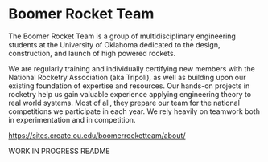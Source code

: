 # Boomer Rocket Team

The Boomer Rocket Team is a group of multidisciplinary engineering students at the University of Oklahoma dedicated to the design, construction, and launch of high powered rockets.

We are regularly training and individually certifying new members with the National Rocketry Association (aka Tripoli), as well as building upon our existing foundation of expertise and resources.  Our hands-on projects in rocketry help us gain valuable experience applying engineering theory to real world systems.  Most of all, they prepare our team for the national competitions we participate in each year.  We rely heavily on teamwork both in experimentation and in competition.

https://sites.create.ou.edu/boomerrocketteam/about/

WORK IN PROGRESS README